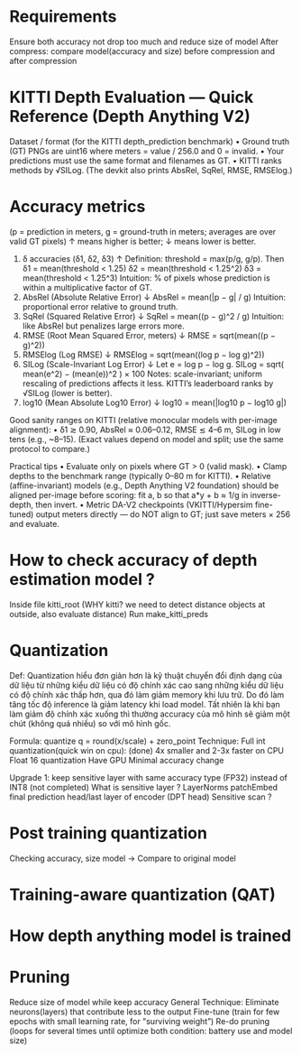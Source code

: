 # Requirements
Ensure both accuracy not drop too much and reduce size of model
After compress: compare model(accuracy and size) before compression and after compression

# KITTI Depth Evaluation — Quick Reference (Depth Anything V2)

Dataset / format (for the KITTI depth_prediction benchmark)
• Ground truth (GT) PNGs are uint16 where meters = value / 256.0 and 0 = invalid.
• Your predictions must use the same format and filenames as GT.
• KITTI ranks methods by √SILog. (The devkit also prints AbsRel, SqRel, RMSE, RMSElog.)

# Accuracy metrics 
(p = prediction in meters, g = ground-truth in meters; averages are over valid GT pixels)
↑ means higher is better; ↓ means lower is better.

1) δ accuracies (δ1, δ2, δ3)   ↑
   Definition: threshold = max(p/g, g/p). Then
     δ1 = mean(threshold < 1.25)
     δ2 = mean(threshold < 1.25^2)
     δ3 = mean(threshold < 1.25^3)
   Intuition: % of pixels whose prediction is within a multiplicative factor of GT.
2) AbsRel (Absolute Relative Error)   ↓
   AbsRel = mean(|p − g| / g)
   Intuition: proportional error relative to ground truth.
3) SqRel (Squared Relative Error)   ↓
   SqRel = mean((p − g)^2 / g)
   Intuition: like AbsRel but penalizes large errors more.
4) RMSE (Root Mean Squared Error, meters)   ↓
   RMSE = sqrt(mean((p − g)^2))
5) RMSElog (Log RMSE)   ↓
   RMSElog = sqrt(mean((log p − log g)^2))
6) SILog (Scale-Invariant Log Error)   ↓
   Let e = log p − log g.
   SILog = sqrt( mean(e^2) − (mean(e))^2 ) × 100
   Notes: scale-invariant; uniform rescaling of predictions affects it less.
          KITTI’s leaderboard ranks by √SILog (lower is better).
7) log10 (Mean Absolute Log10 Error)   ↓
   log10 = mean(|log10 p − log10 g|)

Good sanity ranges on KITTI (relative monocular models with per-image alignment):
• δ1 ≳ 0.90, AbsRel ≈ 0.06–0.12, RMSE ≲ 4–6 m, SILog in low tens (e.g., ~8–15).
  (Exact values depend on model and split; use the same protocol to compare.)

Practical tips
• Evaluate only on pixels where GT > 0 (valid mask).
• Clamp depths to the benchmark range (typically 0–80 m for KITTI).
• Relative (affine-invariant) models (e.g., Depth Anything V2 foundation) should be aligned
  per-image before scoring: fit a, b so that a*y + b ≈ 1/g in inverse-depth, then invert.
• Metric DA-V2 checkpoints (VKITTI/Hypersim fine-tuned) output meters directly — do NOT align
  to GT; just save meters × 256 and evaluate.

# How to check accuracy of depth estimation model ? 

Inside file kitti_root (WHY kitti? we need to detect distance objects at outside, also evaluate distance)
Run make_kitti_preds

# Quantization
   Def: Quantization hiểu đơn giản hơn là kỹ thuật chuyển đổi định dạng của dữ liệu từ những kiểu dữ liệu có độ chính xác cao sang những kiểu dữ liệu có độ chính xác thấp hơn, qua đó làm giảm memory khi lưu trữ. Do đó làm tăng tốc độ inference là giảm latency khi load model. Tất nhiên là khi bạn làm giảm độ chính xác xuống thì thường accuracy của mô hình sẽ giảm một chút (không quá nhiều) so với mô hình gốc.

   Formula: quantize q = round(x/scale) + zero_point
   Technique:
      Full int quantization(quick win on cpu):  (done)
         4x smaller and 2-3x faster on CPU 
      Float 16 quantization 
         Have GPU 
         Minimal accuracy change

   Upgrade 1: keep sensitive layer with same accuracy type (FP32) instead of INT8 (not completed)
      What is sensitive layer ?
         LayerNorms
         patchEmbed
         final prediction head/last layer of encoder (DPT head)
      Sensitive scan ?

# Post training quantization
   Checking accuracy, size model
   -> Compare to original model

# Training-aware quantization (QAT)
   

# How depth anything model is trained

# Pruning
Reduce size of model while keep accuracy
   General Technique:
      Eliminate neurons(layers) that contribute less to the output
      Fine-tune (train for few epochs with small learning rate, for "surviving weight”)
      Re-do pruning (loops for several times until optimize both condition: battery use and model size)

